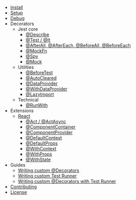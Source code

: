 * [Install](install.md)
* [Setup](setup.md)
* [Debug](debug.md)
* Decorators
  * Jest core
    * [@Describe](core/Describe.md)
    * [@Test / @It](core/Test.md)
    * [@AfterAll, @AfterEach, @BeforeAll, @BeforeEach](core/Hooks.md)
    * [@MockFn](core/MockFn.md)
    * [@Spy](core/Spy.md)
    * [@Mock](core/Mock.md)
  * Utilities
    * [@BeforeTest](core/BeforeTest.md)
    * [@AutoCleared](core/AutoCleared.md)
    * [@DataProvider](core/DataProvider.md)
    * [@WithDataProvider](core/WithDataProvider.md)
    * [@LazyImport](core/LazyImport.md)
  * Technical
    * [@RunWith](core/RunWith.md)
* Extensions
  * [React](react/index.md)
    * [@Act / @ActAsync](react/Act.md) 
    * [@ComponentContainer](react/ComponentContainer.md) 
    * [@ComponentProvider](react/ComponentProvider.md) 
    * [@DefaultContext](react/DefaultContext.md) 
    * [@DefaultProps](react/DefaultProps.md) 
    * [@WithContext](react/WithContext.md) 
    * [@WithProps](react/WithProps.md) 
    * [@WithState](react/WithState.md)
* Guides
  * [Writing custom @Decorators](core/CustomDecorator.md)
  * [Writing custom Test Runner](core/CustomTestRunner.md)
  * [Writing custom @Decorators with Test Runner](core/CustomDecoratorTestRunner.md)
* [Contributing](contributing.md)
* [License](license.md)
